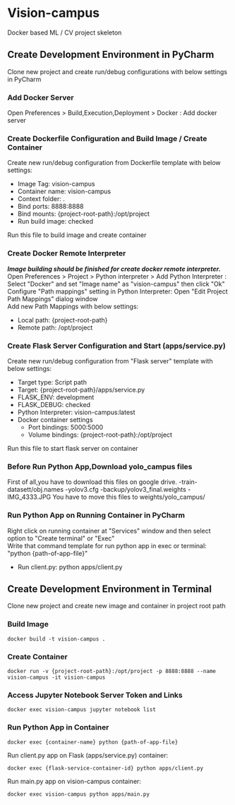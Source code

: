 # Vision-campus
Docker based ML / CV project skeleton
## Create Development Environment in PyCharm
Clone new project and create run/debug configurations with below settings in PyCharm
### Add Docker Server
Open Preferences > Build,Execution,Deployment > Docker : Add docker server
### Create Dockerfile Configuration and Build Image / Create Container
Create new run/debug configuration from Dockerfile template with below settings:
- Image Tag: vision-campus
- Container name: vision-campus
- Context folder: .
- Bind ports: 8888:8888
- Bind mounts: {project-root-path}:/opt/project
- Run build image: checked  

Run this file to build image and create container
### Create Docker Remote Interpreter
**_Image building should be finished for create docker remote interpreter._**  
Open Preferences > Project > Python interpreter > Add Python Interpreter : Select "Docker" and set "Image name" as "vision-campus" then click "Ok"  
Configure "Path mappings" setting in Python Interpreter: Open "Edit Project Path Mappings" dialog window  
Add new Path Mappings with below settings:
- Local path: {project-root-path}
- Remote path: /opt/project
### Create Flask Server Configuration and Start (apps/service.py)
Create new run/debug configuration from "Flask server" template with below settings:
- Target type: Script path
- Target: {project-root-path}/apps/service.py
- FLASK_ENV: development
- FLASK_DEBUG: checked
- Python Interpreter: vision-campus:latest
- Docker container settings 
    - Port bindings: 5000:5000
    - Volume bindings: {project-root-path}:/opt/project
  
Run this file to start flask server on container
### Before Run Python App,Download yolo_campus files
First of all,you have to download this files on google drive.
-train-datasett/obj.names
-yolov3.cfg
-backup/yolov3_final.weights
-IMG_4333.JPG
You have to move this files to weights/yolo_campus/
### Run Python App on Running Container in PyCharm
Right click on running container at "Services" window and then select option to "Create terminal" or "Exec"  
Write that command template for run python app in exec or terminal: "python {path-of-app-file}"
- Run client.py: python apps/client.py

## Create Development Environment in Terminal
Clone new project and create new image and container in project root path
### Build Image
```
docker build -t vision-campus .
```
### Create Container
```
docker run -v {project-root-path}:/opt/project -p 8888:8888 --name vision-campus -it vision-campus
```
### Access Jupyter Notebook Server Token and Links
```
docker exec vision-campus jupyter notebook list
```
### Run Python App in Container
```
docker exec {container-name} python {path-of-app-file}
```
Run client.py app on Flask (apps/service.py) container:
```
docker exec {flask-service-container-id} python apps/client.py
```
Run main.py app on vision-campus container:
```
docker exec vision-campus python apps/main.py
```